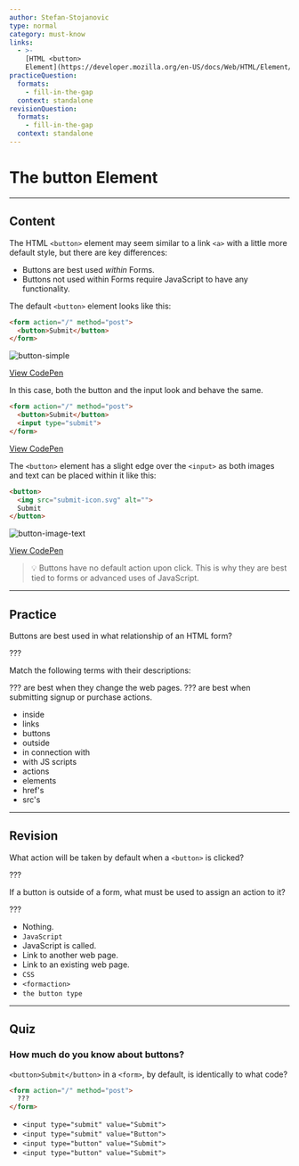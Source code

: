 ```yaml
---
author: Stefan-Stojanovic
type: normal
category: must-know
links:
  - >-
    [HTML <button>
    Element](https://developer.mozilla.org/en-US/docs/Web/HTML/Element/button){documentation}
practiceQuestion:
  formats:
    - fill-in-the-gap
  context: standalone
revisionQuestion:
  formats:
    - fill-in-the-gap
  context: standalone
---
```


# The button Element


---

## Content

The HTML `<button>` element may seem similar to a link `<a>` with a little more default style, but there are key differences:

- Buttons are best used *within* Forms.
- Buttons not used within Forms require JavaScript to have any functionality.

The default `<button>` element looks like this:

```html
<form action="/" method="post">
  <button>Submit</button>
</form>
```

![button-simple](https://img.enkipro.com/34850e7186f600675efdce8a5ddd2f84.png)

[View CodePen](https://codepen.io/enkidevs/pen/dKQxjM)

In this case, both the button and the input look and behave the same.

```html
<form action="/" method="post">
  <button>Submit</button>
  <input type="submit">
</form>
```

[View CodePen](https://codepen.io/enkidevs/pen/rryRQp)

The `<button>` element has a slight edge over the `<input>` as both images and text can be placed within it like this:

```html
<button>
  <img src="submit-icon.svg" alt="">
  Submit
</button>
```

![button-image-text](https://img.enkipro.com/e3328ae1e6d8d355596f342c02d25c44.png)

[View CodePen](https://codepen.io/enkidevs/pen/VdqZdQ)

> 💡 Buttons have no default action upon click. This is why they are best tied to forms or advanced uses of JavaScript.


---

## Practice

Buttons are best used in what relationship of an HTML form?

???

Match the following terms with their descriptions:

??? are best when they change the web pages.
??? are best when submitting signup or purchase actions.

- inside
- links
- buttons
- outside
- in connection with
- with JS scripts
- actions
- elements
- href's
- src's


---

## Revision

What action will be taken by default when a `<button>` is clicked?

???

If a button is outside of a form, what must be used to assign an action to it?

???

- Nothing.
- `JavaScript`
- JavaScript is called.
- Link to another web page.
- Link to an existing web page.
- `CSS`
- `<formaction>`
- `the button type`


---

## Quiz

### How much do you know about buttons?


`<button>Submit</button>` in a `<form>`, by default, is identically to what code?

```html
<form action="/" method="post">
  ???
</form>
```

- `<input type="submit" value="Submit">`
- `<input type="submit" value="Button">`
- `<input type="button" value="Submit">`
- `<input type="button" value="Submit">`
